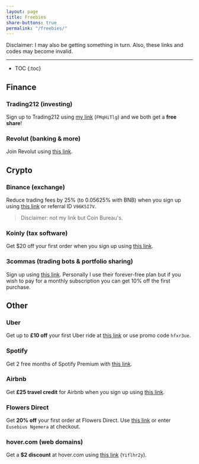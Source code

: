 ```yaml
---
layout: page
title: Freebies
share-buttons: true
permalink: "/freebies/"
---
```


Disclaimer: I may also be getting something in turn. Also, these links and codes may become invalid.

---

- TOC
{:toc}

## Finance

### Trading212 (investing)

Sign up to Trading212 using [my link](https://www.trading212.com/invite/FMqHiTlg) (`FMqHiTlg`) and we both get a **free share**!

### Revolut (banking & more)

Join Revolut using [this link](https://revolut.com/referral/eusebi8t3!ASO).

## Crypto

### Binance (exchange)

Reduce trading fees by 25% (to 0.05625% with BNB) when you sign up using [this link](https://guy.coinbureau.com/r/binance) or referral ID `V96K5I7V`.

> Disclaimer: not my link but Coin Bureau's.

### Koinly (tax software)

Get $20 off your first order when you sign up using [this link](https://koinly.io/?via=19B912C6).

### 3commas (trading bots & portfolio sharing)

Sign up using [this link](https://3commas.io/?c=tc378694).
Personally I use their forever-free plan but if you wish to pay for a monthly subscription you can get 10% off the first purchase.

## Other

### Uber

Get up to **£10 off** your first Uber ride at [this link](https://www.uber.com/invite/hfxr3ue "A free ride from Uber") or use promo code `hfxr3ue`.

### Spotify

Get 2 free months of Spotify Premium with [this link](https://www.spotify.com/uk/referral/0039880156cb9e92e39cdda5785f30711aa66f28dfe97f422bbd84/).

### Airbnb

Get **£25 travel credit** for Airbnb when you sign up using [this link](www.airbnb.fr/c/eusebiusn3 "Get £25 off your first adventure").

### Flowers Direct

Get **20% off** your first order at Flowers Direct. Use [this link](https://flowersdirect.mention-me.com/m/ol/rv2er-eusebius-ngemera "Flowers Direct 20% off") or enter `Eusebius Ngemera` at checkout.

### hover.com (web domains)

Get a **$2 discount** at hover.com using [this link](https://hover.com/Yiflhr2y) (`Yiflhr2y`).
